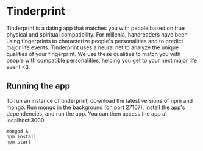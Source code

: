 Tinderprint
===========

Tinderprint is a dating app that matches you with people based
on true physical and spiritual compatibility.  For millenia,
handreaders have been using fingerprints to characterize people's
personalities and to predict major life events.  Tinderprint uses
a neural net to analyze the unique qualities of your fingerprint.
We use these qualities to match you with people with compatible
personalities, helping you get to your next major life event <3.

## Running the app

To run an instance of tinderprint, download the latest versions of npm
and mongo.  Run mongo in the background (on port 27107), install the
app's dependencies, and run the app.  You can then access the app at
localhost:3000.

```
mongod &
npm install
npm start
```
